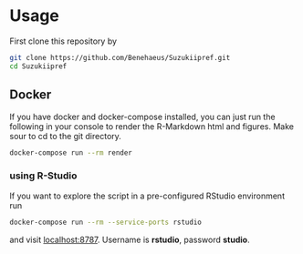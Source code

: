 
# Usage
First clone this repository by
```bash
git clone https://github.com/Benehaeus/Suzukiipref.git
cd Suzukiipref
```
## Docker
If you have docker and docker-compose installed, you can just run the following in your console to render the R-Markdown html and figures. Make sour to cd to the git directory.
```bash
docker-compose run --rm render
```
### using R-Studio
If you want to explore the script in a pre-configured RStudio environment run
```bash
docker-compose run --rm --service-ports rstudio
```
and visit [localhost:8787](http://localhost:8787). 
Username is **rstudio**, password **studio**.